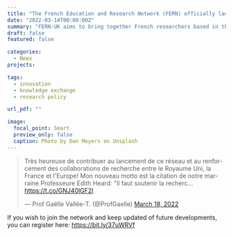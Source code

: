 ```yaml
---
title: "The French Education and Research Network (FERN) officially launch its new network of French (or francophile) researchers based in the United Kingdom."
date: "2022-03-14T00:00:00Z"
summary: "FERN-UK aims to bring together French researchers based in the United Kingdom in order to support Franco-British research collaborations in universities or private sectors, to provide support for exchanges of graduate students and to create a dynamic of information and discussion within the community. This network is extended to British Francophile scientists who wish to participate." 
draft: false
featured: false

categories:
  - News
projects:

tags:
  - innovation
  - knowledge exchange
  - research policy

url_pdf: ""

image:
  focal_point: Smart
  preview_only: false
  caption: Photo by Dan Meyers on Unsplash
---
```


<blockquote class="twitter-tweet"><p lang="fr" dir="ltr">Très heureuse de contribuer au lancement de ce réseau et au renforcement des collaborations de recherche entre le Royaume Uni, la France et l&#39;Europe! Mon nouveau motto est la citation de notre marraine Professeure Edith Heard: &quot;Il faut soutenir la recherc…<a href="https://t.co/GNJ40lGF2l">https://t.co/GNJ40lGF2l</a></p>&mdash; Prof Gaëlle Vallée-T. (@ProfGaelle) <a href="https://twitter.com/ProfGaelle/status/1504883335855804418?ref_src=twsrc%5Etfw">March 18, 2022</a></blockquote> <script async src="https://platform.twitter.com/widgets.js" charset="utf-8"></script>

If you wish to join the network and keep updated of future developments, you can register here: https://bit.ly/37uWRVf 
